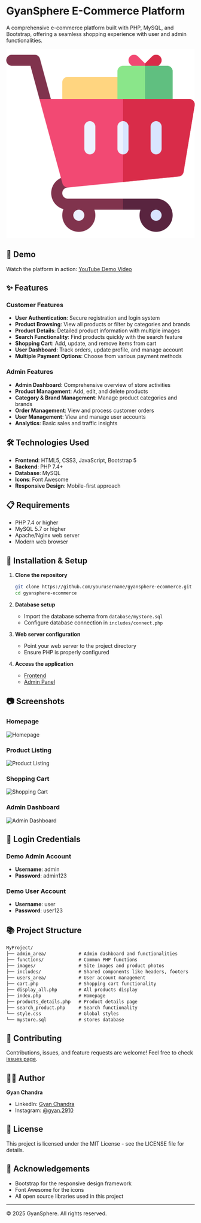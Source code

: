 # GyanSphere E-Commerce Platform

A comprehensive e-commerce platform built with PHP, MySQL, and Bootstrap, offering a seamless shopping experience with user and admin functionalities.

![GyanSphere Logo](./images/logo.png)

## 🌟 Demo

Watch the platform in action: [YouTube Demo Video](https://youtu.be/your-video-id)

## ✨ Features

### Customer Features
- **User Authentication**: Secure registration and login system
- **Product Browsing**: View all products or filter by categories and brands
- **Product Details**: Detailed product information with multiple images
- **Search Functionality**: Find products quickly with the search feature
- **Shopping Cart**: Add, update, and remove items from cart
- **User Dashboard**: Track orders, update profile, and manage account
- **Multiple Payment Options**: Choose from various payment methods

### Admin Features
- **Admin Dashboard**: Comprehensive overview of store activities
- **Product Management**: Add, edit, and delete products
- **Category & Brand Management**: Manage product categories and brands
- **Order Management**: View and process customer orders
- **User Management**: View and manage user accounts
- **Analytics**: Basic sales and traffic insights

## 🛠️ Technologies Used

- **Frontend**: HTML5, CSS3, JavaScript, Bootstrap 5
- **Backend**: PHP 7.4+
- **Database**: MySQL
- **Icons**: Font Awesome
- **Responsive Design**: Mobile-first approach

## 📋 Requirements

- PHP 7.4 or higher
- MySQL 5.7 or higher
- Apache/Nginx web server
- Modern web browser

## 🚀 Installation & Setup

1. **Clone the repository**
   ```bash
   git clone https://github.com/yourusername/gyansphere-ecommerce.git
   cd gyansphere-ecommerce
   ```

2. **Database setup**
   - Import the database schema from `database/mystore.sql`
   - Configure database connection in `includes/connect.php`

3. **Web server configuration**
   - Point your web server to the project directory
   - Ensure PHP is properly configured

4. **Access the application**
   - [Frontend](https://gyansphere.42web.io/index.php)
   - [Admin Panel](https://gyansphere.42web.io/admin_area/admin_login.php)

## 📷 Screenshots

### Homepage
![Homepage](screenshots/homepage.png)

### Product Listing
![Product Listing](screenshots/product-listing.png)

### Shopping Cart
![Shopping Cart](screenshots/shopping-cart.png)

### Admin Dashboard
![Admin Dashboard](screenshots/admin-dashboard.png)

## 🔐 Login Credentials

### Demo Admin Account
- **Username**: admin
- **Password**: admin123

### Demo User Account
- **Username**: user
- **Password**: user123

## 📚 Project Structure

```
MyProject/
├── admin_area/            # Admin dashboard and functionalities
├── functions/             # Common PHP functions
├── images/                # Site images and product photos
├── includes/              # Shared components like headers, footers
├── users_area/            # User account management
├── cart.php               # Shopping cart functionality
├── display_all.php        # All products display
├── index.php              # Homepage
├── products_details.php   # Product details page
├── search_product.php     # Search functionality
└── style.css              # Global styles
└── mystore.sql            # stores database
```

## 🤝 Contributing

Contributions, issues, and feature requests are welcome! Feel free to check [issues page](https://github.com/yourusername/gyansphere-ecommerce/issues).

## 👨‍💻 Author

**Gyan Chandra**
- LinkedIn: [Gyan Chandra](https://www.linkedin.com/in/gyanchandra29102003)
- Instagram: [@gyan.2910](https://www.instagram.com/gyan.2910/)

## 📝 License

This project is licensed under the MIT License - see the LICENSE file for details.

## 🙏 Acknowledgements

- Bootstrap for the responsive design framework
- Font Awesome for the icons
- All open source libraries used in this project

---

&copy; 2025 GyanSphere. All rights reserved.
